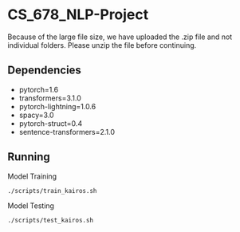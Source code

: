 # CS_678_NLP-Project
Because of the large file size, we have uploaded the .zip file and not individual folders. Please unzip the file before continuing.
## Dependencies 
- pytorch=1.6 
- transformers=3.1.0
- pytorch-lightning=1.0.6
- spacy=3.0
- pytorch-struct=0.4 
- sentence-transformers=2.1.0



## Running

Model Training

``./scripts/train_kairos.sh`` 

Model Testing

``./scripts/test_kairos.sh``

